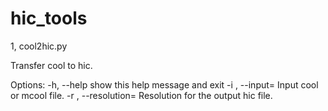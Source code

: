 # hic_tools

1, cool2hic.py

Transfer cool to hic.

Options:
  -h, --help            show this help message and exit
  -i <file>, --input=<file>
                        Input cool or mcool file.
  -r <int>, --resolution=<int>
                        Resolution for the output hic file.
